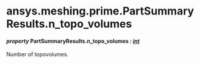 # ansys.meshing.prime.PartSummaryResults.n_topo_volumes



#### *property* PartSummaryResults.n_topo_volumes *: [int](https://docs.python.org/3.11/library/functions.html#int)*

Number of topovolumes.

<!-- !! processed by numpydoc !! -->
